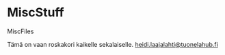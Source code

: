 # MiscStuff
MiscFiles

Tämä on vaan roskakori kaikelle sekalaiselle.
heidi.laajalahti@tuonelahub.fi
